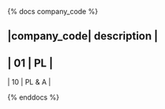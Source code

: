 {% docs company_code %}

|company_code| description |
------------------------
| 01 |  PL |
-------------------------
| 10 | PL & A |

{% enddocs %}